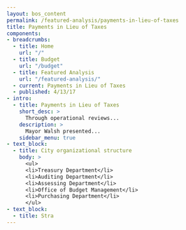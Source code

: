 ```yaml
---
layout: bos_content
permalink: /featured-analysis/payments-in-lieu-of-taxes
title: Payments in Lieu of Taxes
components:
- breadcrumbs:
  - title: Home
    url: "/"
  - title: Budget
    url: "/budget"
  - title: Featured Analysis
    url: "/featured-analysis/"
  - current: Payments in Lieu of Taxes
  - published: 4/13/17
- intro:
  - title: Payments in Lieu of Taxes
    short_desc: >
      Through operational reviews...
    description: >
      Mayor Walsh presented...
    sidebar_menu: true    
- text_block:
  - title: City organizational structure
    body: >
      <ul>
      <li>Treasury Department</li>
      <li>Auditing Department</li>
      <li>Assessing Department</li>
      <li>Office of Budget Management</li>
      <li>Purchasing Department</li>
      </ul>
- text_block:
  - title: Stra
---
```

